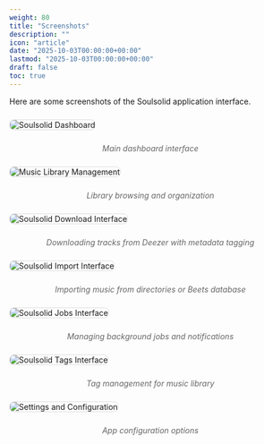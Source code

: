 ```yaml
---
weight: 80
title: "Screenshots"
description: ""
icon: "article"
date: "2025-10-03T00:00:00+00:00"
lastmod: "2025-10-03T00:00:00+00:00"
draft: false
toc: true
---
```


Here are some screenshots of the Soulsolid application interface.

<img src="/app-dashboard.jpg" alt="Soulsolid Dashboard" style="max-width: 100%; height: auto; border: 1px solid #ddd; border-radius: 8px; margin: 10px 0;">
<p style="text-align: center; font-style: italic; color: #666;">Main dashboard interface</p>

<img src="/app-library.jpg" alt="Music Library Management" style="max-width: 100%; height: auto; border: 1px solid #ddd; border-radius: 8px; margin: 10px 0;">
<p style="text-align: center; font-style: italic; color: #666;">Library browsing and organization</p>

<img src="/app-download.jpg" alt="Soulsolid Download Interface" style="max-width: 100%; height: auto; border: 1px solid #ddd; border-radius: 8px; margin: 10px 0;">
<p style="text-align: center; font-style: italic; color: #666;">Downloading tracks from Deezer with metadata tagging</p>

<img src="/app-import.jpg" alt="Soulsolid Import Interface" style="max-width: 100%; height: auto; border: 1px solid #ddd; border-radius: 8px; margin: 10px 0;">
<p style="text-align: center; font-style: italic; color: #666;">Importing music from directories or Beets database</p>

<img src="/app-jobs.jpg" alt="Soulsolid Jobs Interface" style="max-width: 100%; height: auto; border: 1px solid #ddd; border-radius: 8px; margin: 10px 0;">
<p style="text-align: center; font-style: italic; color: #666;">Managing background jobs and notifications</p>

<img src="/app-tags.jpg" alt="Soulsolid Tags Interface" style="max-width: 100%; height: auto; border: 1px solid #ddd; border-radius: 8px; margin: 10px 0;">
<p style="text-align: center; font-style: italic; color: #666;">Tag management for music library</p>

<img src="/app-settings.jpg" alt="Settings and Configuration" style="max-width: 100%; height: auto; border: 1px solid #ddd; border-radius: 8px; margin: 10px 0;">
<p style="text-align: center; font-style: italic; color: #666;">App configuration options</p>
